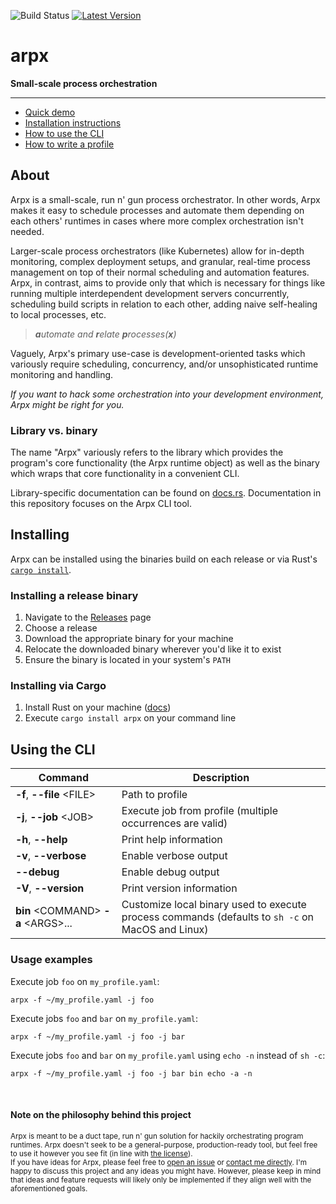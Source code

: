 ![Build Status] [![Latest Version]][crates.io]

[Build Status]: https://travis-ci.com/jaredgorski/arpx.svg?token=7hLupv5JrcFFuyR6Lkp7&branch=master
[Latest Version]: https://img.shields.io/crates/v/arpx?color=black
[crates.io]: https://crates.io/crates/arpx

# arpx

**Small-scale process orchestration**

---

- [Quick demo](https://github.com/jaredgorski/arpx/tree/main/docs/quick_demo.md)
- [Installation instructions](#installing)
- [How to use the CLI](#using-the-cli)
- [How to write a profile](https://github.com/jaredgorski/arpx/tree/main/docs/writing_a_profile.md)

## About

Arpx is a small-scale, run n' gun process orchestrator. In other words, Arpx makes it easy to schedule processes and automate them depending on each others' runtimes in cases where more complex orchestration isn't needed.

Larger-scale process orchestrators (like Kubernetes) allow for in-depth monitoring, complex deployment setups, and granular, real-time process management on top of their normal scheduling and automation features. Arpx, in contrast, aims to provide only that which is necessary for things like running multiple interdependent development servers concurrently, scheduling build scripts in relation to each other, adding naive self-healing to local processes, etc.

> _**a**utomate and **r**elate **p**rocesses(**x**)_

Vaguely, Arpx's primary use-case is development-oriented tasks which variously require scheduling, concurrency, and/or unsophisticated runtime monitoring and handling.

_If you want to hack some orchestration into your development environment, Arpx might be right for you._

### Library vs. binary

The name "Arpx" variously refers to the library which provides the program's core functionality (the Arpx runtime object) as well as the binary which wraps that core functionality in a convenient CLI.

Library-specific documentation can be found on [docs.rs](https://docs.rs/crate/arpx/latest). Documentation in this repository focuses on the Arpx CLI tool.

## Installing

Arpx can be installed using the binaries build on each release or via Rust's [`cargo install`](https://doc.rust-lang.org/cargo/commands/cargo-install.html).

### Installing a release binary

1. Navigate to the [Releases](https://github.com/jaredgorski/arpx/releases) page
2. Choose a release
3. Download the appropriate binary for your machine
4. Relocate the downloaded binary wherever you'd like it to exist
5. Ensure the binary is located in your system's `PATH`

### Installing via Cargo

1. Install Rust on your machine ([docs](https://www.rust-lang.org/tools/install))
2. Execute `cargo install arpx` on your command line

## Using the CLI

Command  | Description
-------- | ------------
**-f**, **--file** \<FILE\> | Path to profile
**-j**, **--job** \<JOB\> | Execute job from profile (multiple occurrences are valid)
**-h**, **--help** | Print help information
**-v**, **--verbose** | Enable verbose output
**--debug** | Enable debug output
**-V**, **--version** | Print version information
**bin** \<COMMAND\> **-a** \<ARGS\>... | Customize local binary used to execute process commands (defaults to `sh -c` on MacOS and Linux)

### Usage examples

Execute job `foo` on `my_profile.yaml`:

```terminal
arpx -f ~/my_profile.yaml -j foo
```

Execute jobs `foo` and `bar` on `my_profile.yaml`:

```terminal
arpx -f ~/my_profile.yaml -j foo -j bar
```

Execute jobs `foo` and `bar` on `my_profile.yaml` using `echo -n` instead of `sh -c`:

```terminal
arpx -f ~/my_profile.yaml -j foo -j bar bin echo -a -n
```

<br/>

#### Note on the philosophy behind this project

<sup>
Arpx is meant to be a duct tape, run n' gun solution for hackily orchestrating program runtimes. Arpx doesn't seek to be a general-purpose, production-ready tool, but feel free to use it however you see fit (in line with <a href="https://github.com/jaredgorski/arpx/blob/main/LICENSE">the license</a>).
</sup>

<br/>

<sub>
If you have ideas for Arpx, please feel free to <a href="https://github.com/jaredgorski/arpx/issues/new/choose">open an issue</a> or <a href="https://jaredgorski.org/about/">contact me directly</a>. I'm happy to discuss this project and any ideas you might have. However, please keep in mind that ideas and feature requests will likely only be implemented if they align well with the aforementioned goals.
</sub>
